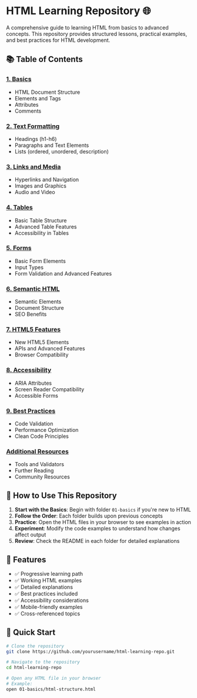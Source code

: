 # HTML Learning Repository 🌐

A comprehensive guide to learning HTML from basics to advanced concepts. This repository provides structured lessons, practical examples, and best practices for HTML development.

## 📚 Table of Contents

### [1. Basics](./01-basics/)
- HTML Document Structure
- Elements and Tags
- Attributes
- Comments

### [2. Text Formatting](./02-text-formatting/)
- Headings (h1-h6)
- Paragraphs and Text Elements
- Lists (ordered, unordered, description)

### [3. Links and Media](./03-links-and-media/)
- Hyperlinks and Navigation
- Images and Graphics
- Audio and Video

### [4. Tables](./04-tables/)
- Basic Table Structure
- Advanced Table Features
- Accessibility in Tables

### [5. Forms](./05-forms/)
- Basic Form Elements
- Input Types
- Form Validation and Advanced Features

### [6. Semantic HTML](./06-semantic-html/)
- Semantic Elements
- Document Structure
- SEO Benefits

### [7. HTML5 Features](./07-html5-features/)
- New HTML5 Elements
- APIs and Advanced Features
- Browser Compatibility

### [8. Accessibility](./08-accessibility/)
- ARIA Attributes
- Screen Reader Compatibility
- Accessible Forms

### [9. Best Practices](./09-best-practices/)
- Code Validation
- Performance Optimization
- Clean Code Principles

### [Additional Resources](./resources/)
- Tools and Validators
- Further Reading
- Community Resources

## 🚀 How to Use This Repository

1. **Start with the Basics**: Begin with folder `01-basics` if you're new to HTML
2. **Follow the Order**: Each folder builds upon previous concepts
3. **Practice**: Open the HTML files in your browser to see examples in action
4. **Experiment**: Modify the code examples to understand how changes affect output
5. **Review**: Check the README in each folder for detailed explanations

## 🌟 Features

- ✅ Progressive learning path
- ✅ Working HTML examples
- ✅ Detailed explanations
- ✅ Best practices included
- ✅ Accessibility considerations
- ✅ Mobile-friendly examples
- ✅ Cross-referenced topics

## 📝 Quick Start

```bash
# Clone the repository
git clone https://github.com/yourusername/html-learning-repo.git

# Navigate to the repository
cd html-learning-repo

# Open any HTML file in your browser
# Example:
open 01-basics/html-structure.html
